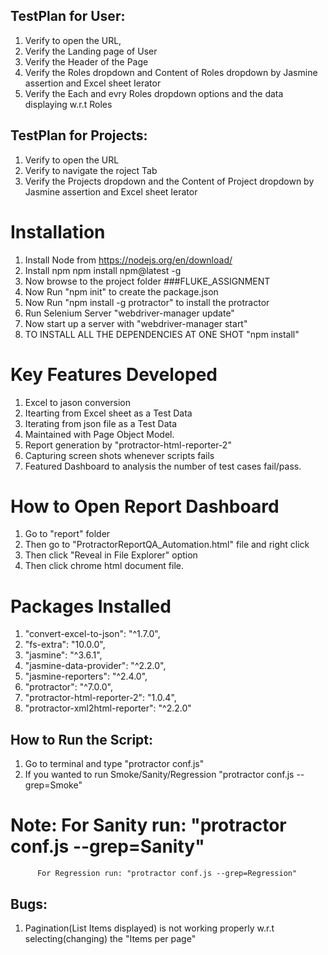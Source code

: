 


## TestPlan for User: 

1. Verify to open the URL,
2. Verify the Landing page of User
3. Verify the Header of the Page
4. Verify the Roles dropdown and Content of Roles dropdown by Jasmine assertion and Excel sheet Ierator
5. Verify the Each and evry Roles dropdown options and the data displaying w.r.t Roles
 


## TestPlan for Projects: 
1. Verify to open the URL
2. Verify to navigate the roject Tab
3. Verify the Projects dropdown and the Content of Project dropdown by Jasmine assertion and Excel sheet Ierator


# Installation

1. Install Node from https://nodejs.org/en/download/
2. Install npm npm install npm@latest -g
3. Now browse to the project folder ###FLUKE_ASSIGNMENT
4. Now Run "npm init" to create the package.json
5. Now Run "npm install -g protractor" to install the protractor
6. Run Selenium Server "webdriver-manager update"
7. Now start up a server with "webdriver-manager start"
8. TO INSTALL ALL THE DEPENDENCIES AT ONE SHOT "npm install"

# Key Features Developed

1. Excel to jason conversion
2. Itearting from Excel sheet as a Test Data
2. Iterating from json file as a Test Data
3. Maintained with Page Object Model.
4. Report generation by "protractor-html-reporter-2"
5. Capturing screen shots whenever scripts fails
7. Featured Dashboard to analysis the number of test cases fail/pass.

# How to Open Report Dashboard
1. Go to "report" folder
2. Then go to "ProtractorReportQA_Automation.html" file and right click
3. Then click "Reveal in File Explorer" option
4. Then click chrome html document file.


# Packages Installed 
  1.  "convert-excel-to-json": "^1.7.0",
  2.  "fs-extra": "10.0.0",
  3.  "jasmine": "^3.6.1",
  4.  "jasmine-data-provider": "^2.2.0",
  5.  "jasmine-reporters": "^2.4.0",
  6.  "protractor": "^7.0.0",
  7.  "protractor-html-reporter-2": "1.0.4",
  8.  "protractor-xml2html-reporter": "^2.2.0"

## How to Run the Script:

1. Go to terminal and type "protractor conf.js"
2. If you wanted to run Smoke/Sanity/Regression "protractor conf.js --grep=Smoke"
  # Note: For Sanity run: "protractor conf.js --grep=Sanity"
          For Regression run: "protractor conf.js --grep=Regression"



## Bugs:
1. Pagination(List Items displayed) is not working properly w.r.t selecting(changing) the "Items per page"


